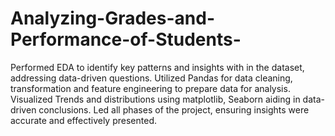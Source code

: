 # Analyzing-Grades-and-Performance-of-Students-
Performed EDA to identify key patterns and insights with in the dataset, addressing data-driven questions.
Utilized Pandas for data cleaning, transformation and feature engineering to prepare data for analysis.
Visualized Trends and distributions using matplotlib, Seaborn aiding in data-driven conclusions.
Led all phases of the project, ensuring insights were accurate and effectively presented.
